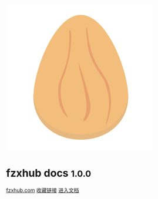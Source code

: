 <!-- _coverpage.md -->

![logo](logo200x200.svg)

# fzxhub docs <small>1.0.0</small>


[fzxhub.com](https://fzxhub.com)
[收藏链接](link/)
[进入文档](/README)
